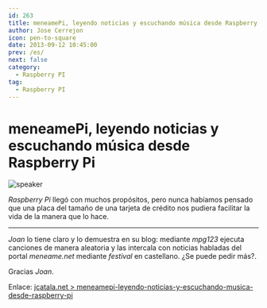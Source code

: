 ```yaml
---
id: 263
title: meneamePi, leyendo noticias y escuchando música desde Raspberry Pi
author: Jose Cerrejon
icon: pen-to-square
date: 2013-09-12 10:45:00
prev: /es/
next: false
category:
  - Raspberry PI
tag:
  - Raspberry PI
---
```


# meneamePi, leyendo noticias y escuchando música desde Raspberry Pi

![speaker](/images/speaker.jpg)

*Raspberry Pi* llegó con muchos propósitos, pero nunca habíamos pensado que una placa del tamaño de una tarjeta de crédito nos pudiera facilitar la vida de la manera que lo hace.

- - -
*Joan* lo tiene claro y lo demuestra en su blog: mediante *mpg123* ejecuta canciones de manera aleatoria y las intercala con noticias habladas del portal *meneame.net* mediante *festival* en castellano. ¿Se puede pedir más?.

Gracias *Joan*.

Enlace: [jcatala.net > meneamepi-leyendo-noticias-y-escuchando-musica-desde-raspberry-pi](http://jcatala.net/categoria-gnulinux/meneamepi-leyendo-noticias-y-escuchando-musica-desde-raspberry-pi)
